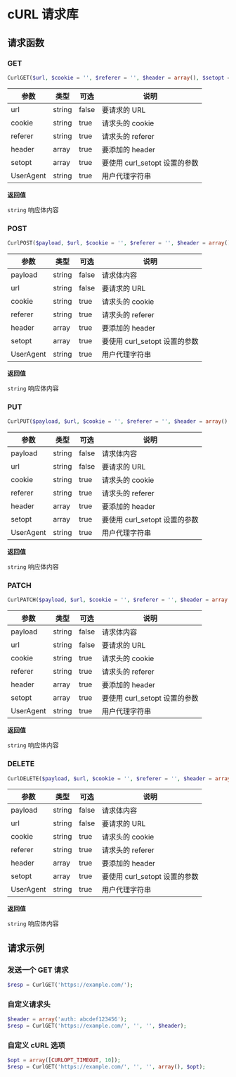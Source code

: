 # cURL 请求库

## 请求函数

### GET

```php
CurlGET($url, $cookie = '', $referer = '', $header = array(), $setopt = array(), $UserAgent = 'MiraiEz')
```

| 参数 | 类型 | 可选 | 说明 |
| ---- | --- | ---- | --- |
| url | string | false | 要请求的 URL |
| cookie | string | true | 请求头的 cookie |
| referer | string | true | 请求头的 referer |
| header | array | true | 要添加的 header |
| setopt | array | true | 要使用 curl_setopt 设置的参数 |
| UserAgent | string | true | 用户代理字符串 |

**返回值**

`string` 响应体内容

### POST

```php
CurlPOST($payload, $url, $cookie = '', $referer = '', $header = array(), $setopt = array(), $UserAgent = 'MiraiEz')
```

| 参数 | 类型 | 可选 | 说明 |
| ---- | --- | ---- | --- |
| payload | string | false | 请求体内容 |
| url | string | false | 要请求的 URL |
| cookie | string | true | 请求头的 cookie |
| referer | string | true | 请求头的 referer |
| header | array | true | 要添加的 header |
| setopt | array | true | 要使用 curl_setopt 设置的参数 |
| UserAgent | string | true | 用户代理字符串 |

**返回值**

`string` 响应体内容

### PUT

```php
CurlPUT($payload, $url, $cookie = '', $referer = '', $header = array(), $setopt = array(), $UserAgent = 'MiraiEz')
```

| 参数 | 类型 | 可选 | 说明 |
| ---- | --- | ---- | --- |
| payload | string | false | 请求体内容 |
| url | string | false | 要请求的 URL |
| cookie | string | true | 请求头的 cookie |
| referer | string | true | 请求头的 referer |
| header | array | true | 要添加的 header |
| setopt | array | true | 要使用 curl_setopt 设置的参数 |
| UserAgent | string | true | 用户代理字符串 |

**返回值**

`string` 响应体内容

### PATCH

```php
CurlPATCH($payload, $url, $cookie = '', $referer = '', $header = array(), $setopt = array(), $UserAgent = 'MiraiEz')
```

| 参数 | 类型 | 可选 | 说明 |
| ---- | --- | ---- | --- |
| payload | string | false | 请求体内容 |
| url | string | false | 要请求的 URL |
| cookie | string | true | 请求头的 cookie |
| referer | string | true | 请求头的 referer |
| header | array | true | 要添加的 header |
| setopt | array | true | 要使用 curl_setopt 设置的参数 |
| UserAgent | string | true | 用户代理字符串 |

**返回值**

`string` 响应体内容

### DELETE

```php
CurlDELETE($payload, $url, $cookie = '', $referer = '', $header = array(), $setopt = array(), $UserAgent = 'MiraiEz')
```

| 参数 | 类型 | 可选 | 说明 |
| ---- | --- | ---- | --- |
| payload | string | false | 请求体内容 |
| url | string | false | 要请求的 URL |
| cookie | string | true | 请求头的 cookie |
| referer | string | true | 请求头的 referer |
| header | array | true | 要添加的 header |
| setopt | array | true | 要使用 curl_setopt 设置的参数 |
| UserAgent | string | true | 用户代理字符串 |

**返回值**

`string` 响应体内容

## 请求示例

### 发送一个 GET 请求

```php
$resp = CurlGET('https://example.com/');
```

### 自定义请求头

```php
$header = array('auth: abcdef123456');
$resp = CurlGET('https://example.com/', '', '', $header);
```

### 自定义 cURL 选项

```php
$opt = array([CURLOPT_TIMEOUT, 10]);
$resp = CurlGET('https://example.com/', '', '', array(), $opt);
```
